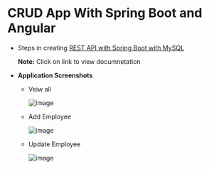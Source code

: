 # CRUD App With Spring Boot and Angular

- Steps in creating <a href="https://github.com/2711-bharath/Spring-Boot-CRUD/blob/main/EmployeeManager/README.md">REST API with Spring Boot with MySQL</a>

  **Note:** Click on link to view documnetation

- **Application Screenshots**
  
  - Veiw all
   
    ![image](https://user-images.githubusercontent.com/54592001/137946879-d4ce55e8-4e72-4982-9c21-fb715437ab94.png)

  - Add Employee
  
    ![image](https://user-images.githubusercontent.com/54592001/137946383-8b0d850c-2b97-4d63-adeb-afe21745b4cc.png)

  - Update Employee
    
    ![image](https://user-images.githubusercontent.com/54592001/137946956-eef26315-2ed2-4fae-816d-dce9d45ea03e.png)
 
